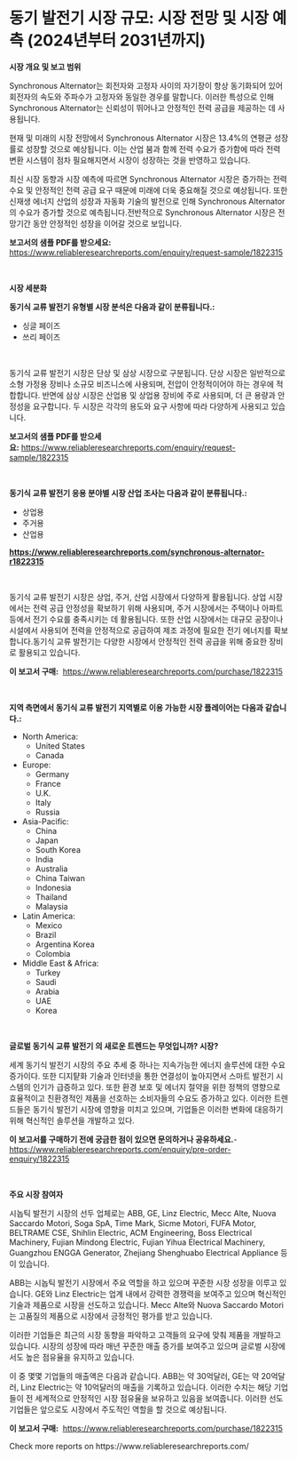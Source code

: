 <p><h1>동기 발전기 시장 규모: 시장 전망 및 시장 예측 (2024년부터 2031년까지)</h1></p><p><strong>시장 개요 및 보고 범위</strong></p>
<p><p>Synchronous Alternator는 회전자와 고정자 사이의 자기장이 항상 동기화되어 있어 회전자의 속도와 주파수가 고정자와 동일한 경우를 말합니다. 이러한 특성으로 인해 Synchronous Alternator는 신뢰성이 뛰어나고 안정적인 전력 공급을 제공하는 데 사용됩니다. </p><p>현재 및 미래의 시장 전망에서 Synchronous Alternator 시장은 13.4%의 연평균 성장률로 성장할 것으로 예상됩니다. 이는 산업 붐과 함께 전력 수요가 증가함에 따라 전력 변환 시스템이 점차 필요해지면서 시장이 성장하는 것을 반영하고 있습니다.</p><p>최신 시장 동향과 시장 예측에 따르면 Synchronous Alternator 시장은 증가하는 전력 수요 및 안정적인 전력 공급 요구 때문에 미래에 더욱 중요해질 것으로 예상됩니다. 또한 신재생 에너지 산업의 성장과 자동화 기술의 발전으로 인해 Synchronous Alternator의 수요가 증가할 것으로 예측됩니다.전반적으로 Synchronous Alternator 시장은 전망기간 동안 안정적인 성장을 이어갈 것으로 보입니다.</p></p>
<p><strong>보고서의 샘플 PDF를 받으세요:</strong> <a href="https://www.reliableresearchreports.com/enquiry/request-sample/1822315">https://www.reliableresearchreports.com/enquiry/request-sample/1822315</a></p>
<p>&nbsp;</p>
<p><strong>시장 세분화</strong></p>
<p><strong>동기식 교류 발전기 유형별 시장 분석은 다음과 같이 분류됩니다.:</strong></p>
<p><ul><li>싱글 페이즈</li><li>쓰리 페이즈</li></ul></p>
<p>&nbsp;</p>
<p><p>동기식 교류 발전기 시장은 단상 및 삼상 시장으로 구분됩니다. 단상 시장은 일반적으로 소형 가정용 장비나 소규모 비즈니스에 사용되며, 전압이 안정적이어야 하는 경우에 적합합니다. 반면에 삼상 시장은 산업용 및 상업용 장비에 주로 사용되며, 더 큰 용량과 안정성을 요구합니다. 두 시장은 각각의 용도와 요구 사항에 따라 다양하게 사용되고 있습니다.</p></p>
<p><strong>보고서의 샘플 PDF를 받으세요:</strong>&nbsp;<a href="https://www.reliableresearchreports.com/enquiry/request-sample/1822315">https://www.reliableresearchreports.com/enquiry/request-sample/1822315</a></p>
<p>&nbsp;</p>
<p><strong> 동기식 교류 발전기 응용 분야별 시장 산업 조사는 다음과 같이 분류됩니다.:</strong></p>
<p><ul><li>상업용</li><li>주거용</li><li>산업용</li></ul></p>
<p><strong><a href="https://www.reliableresearchreports.com/synchronous-alternator-r1822315">https://www.reliableresearchreports.com/synchronous-alternator-r1822315</a></strong></p>
<p>&nbsp;</p>
<p><p>동기식 교류 발전기 시장은 상업, 주거, 산업 시장에서 다양하게 활용됩니다. 상업 시장에서는 전력 공급 안정성을 확보하기 위해 사용되며, 주거 시장에서는 주택이나 아파트 등에서 전기 수요를 충족시키는 데 활용됩니다. 또한 산업 시장에서는 대규모 공장이나 시설에서 사용되어 전력을 안정적으로 공급하여 제조 과정에 필요한 전기 에너지를 확보합니다.동기식 교류 발전기는 다양한 시장에서 안정적인 전력 공급을 위해 중요한 장비로 활용되고 있습니다.</p></p>
<p><strong>이 보고서 구매:</strong>&nbsp; <a href="https://www.reliableresearchreports.com/purchase/1822315">https://www.reliableresearchreports.com/purchase/1822315</a></p>
<p>&nbsp;</p>
<p><strong>지역 측면에서 동기식 교류 발전기 지역별로 이용 가능한 시장 플레이어는 다음과 같습니다.:</strong></p>
<p><ul>
    <li>
        North America:
        <ul>
            <li>United States</li>
            <li>Canada</li>
        </ul>
    </li>
    <li>
        Europe:
        <ul>
            <li>Germany</li>
            <li>France</li>
            <li>U.K.</li>
            <li>Italy</li>
            <li>Russia</li>
        </ul>
    </li>
    <li>
        Asia-Pacific:
        <ul>
            <li>China</li>
            <li>Japan</li>
            <li>South Korea</li>
            <li>India</li>
            <li>Australia</li>
            <li>China Taiwan</li>
            <li>Indonesia</li>
            <li>Thailand</li>
            <li>Malaysia</li>
        </ul>
    </li>
    <li>
        Latin America:
        <ul>
            <li>Mexico</li>
            <li>Brazil</li>
            <li>Argentina Korea</li>
            <li>Colombia</li>
        </ul>
    </li>
    <li>
        Middle East & Africa:
        <ul>
            <li>Turkey</li>
            <li>Saudi</li>
            <li>Arabia</li>
            <li>UAE</li>
            <li>Korea</li>
        </ul>
    </li>
    </ul></p>
<p>&nbsp;</p>
<p><strong>글로벌 동기식 교류 발전기 의 새로운 트렌드는 무엇입니까? 시장?</strong></p>
<p><p>세계 동기식 발전기 시장의 주요 추세 중 하나는 지속가능한 에너지 솔루션에 대한 수요 증가이다. 또한 디지턑화 기술과 인터넷을 통한 연결성이 높아지면서 스마트 발전기 시스템의 인기가 급증하고 있다. 또한 환경 보호 및 에너지 절약을 위한 정책의 영향으로 효율적이고 친환경적인 제품을 선호하는 소비자들의 수요도 증가하고 있다. 이러한 트렌드들은 동기식 발전기 시장에 영향을 미치고 있으며, 기업들은 이러한 변화에 대응하기 위해 혁신적인 솔루션을 개발하고 있다.</p></p>
<p><strong>이 보고서를 구매하기 전에 궁금한 점이 있으면 문의하거나 공유하세요.</strong>- <a href="https://www.reliableresearchreports.com/enquiry/pre-order-enquiry/1822315">https://www.reliableresearchreports.com/enquiry/pre-order-enquiry/1822315</a></p>
<p>&nbsp;</p>
<p><strong>주요 시장 참여자</strong></p>
<p><p>시놉틱 발전기 시장의 선두 업체로는 ABB, GE, Linz Electric, Mecc Alte, Nuova Saccardo Motori, Soga SpA, Time Mark, Sicme Motori, FUFA Motor, BELTRAME CSE, Shihlin Electric, ACM Engineering, Boss Electrical Machinery, Fujian Mindong Electric, Fujian Yihua Electrical Machinery, Guangzhou ENGGA Generator, Zhejiang Shenghuabo Electrical Appliance 등이 있습니다.</p><p>ABB는 시놉틱 발전기 시장에서 주요 역할을 하고 있으며 꾸준한 시장 성장을 이루고 있습니다. GE와 Linz Electric는 업계 내에서 강력한 경쟁력을 보여주고 있으며 혁신적인 기술과 제품으로 시장을 선도하고 있습니다. Mecc Alte와 Nuova Saccardo Motori는 고품질의 제품으로 시장에서 긍정적인 평가를 받고 있습니다.</p><p>이러한 기업들은 최근의 시장 동향을 파악하고 고객들의 요구에 맞춰 제품을 개발하고 있습니다. 시장의 성장에 따라 매년 꾸준한 매출 증가를 보여주고 있으며 글로벌 시장에서도 높은 점유율을 유지하고 있습니다.</p><p>이 중 몇몇 기업들의 매출액은 다음과 같습니다. ABB는 약 30억달러, GE는 약 20억달러, Linz Electric는 약 10억달러의 매출을 기록하고 있습니다. 이러한 수치는 해당 기업들이 전 세계적으로 안정적인 시장 점유율을 보유하고 있음을 보여줍니다. 이러한 선도기업들은 앞으로도 시장에서 주도적인 역할을 할 것으로 예상됩니다.</p></p>
<p><strong>이 보고서 구매:</strong>&nbsp;&nbsp;<a href="https://www.reliableresearchreports.com/purchase/1822315">https://www.reliableresearchreports.com/purchase/1822315</a></p>
<p>Check more reports on https://www.reliableresearchreports.com/</p>
